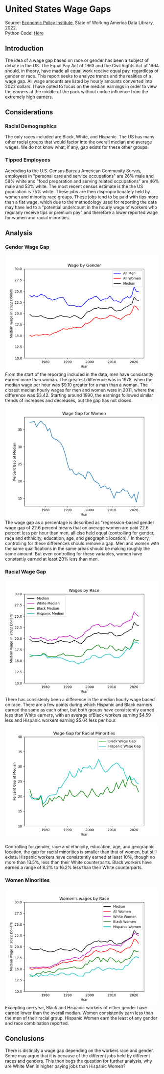# United States Wage Gaps
Source: [Economic Policy Institute](https://www.epi.org/data/#/?subject=wagegap-mf&r=*), State of Working America Data Library, 2022.  
Python Code: [Here](WageGap.py)
## Introduction
The idea of a wage gap based on race or gender has been a subject of debate in the US. The Equal Pay Act of 1963 and the Civil Rights Act of 1964 should, in theory, have made all equal work receive equal pay, regardless of gender or race. This report seeks to analyze trends and the realities of a wage gap. All wage amounts are listed by hourly amounts converted into 2022 dollars. I have opted to focus on the median earnings in order to view the earners at the middle of the pack without undue influence from the extremely high earners.

## Considerations
### Racial Demographics
The only races included are Black, White, and Hispanic. The US has many other racial groups that would factor into the overall median and average wages. We do not know what, if any, gap exists for these other groups.

### Tipped Employees
According to the U.S. Census Bureau American Community Survey, employees in "personal care and service occupations" are 26% male and 58% white and "food preparation and serving related occupations" are 46% male and 53% white. The most recent census estimate is the the US population is 75% white. These jobs are then disproportionately held by women and minority race groups. These jobs tend to be paid with tips more than a flat wage, which due to the methodology used for reporting the data may have led to a "potential undercount in the hourly wage of workers who regularly receive tips or premium pay" and therefore a lower reported wage for women and racial minorities.

## Analysis
### Gender Wage Gap
<img src="Figure_1.png?raw=true"/>
From the start of the reporting included in the data, men have consisantly earned more than woman. The greatest difference was in 1978, when the median wage per hour was $9.10 greater for a man than a woman. The closest median hourly wages for men and women were in 2011, where the difference was $3.42. Starting around 1990, the earnings followed similar trends of increases and decreases, but the gap has not closed.
<img src="Figure_4.png?raw=true"/>
The wage gap as a percentage is described as "regression-based gender wage gap of 22.6 percent means that on average women are paid 22.6 percent less per hour than men, all else held equal (controlling for gender, race and ethnicity, education, age, and geographic location)." In theory, controlling for these differences should remove a gap. Men and women with the same qualifications in the same areas should be making roughly the same amount. But even controlling for these variables, women have constantly earned at least 20% less than men.

### Racial Wage Gap
<img src="Figure_5.png?raw=true"/>
There has consistenly been a difference in the median hourly wage based on race. There are a few points during which Hispanic and Black earners earned the same as each other, but both groups have consistently earned less than White earners, with an average ofBlack workers earning $4.59 less and Hispanic workers earning $5.64 less per hour.
<img src="Figure_6.png?raw=true"/>

Controlling for gender, race and ethnicity, education, age, and geographic location, the gap for racial minorities is smaller than that of women, but still exists. Hispanic workers have consistently earned at least 10%, though no more than 13.5%, less than their White counterparts. Black workers have earned a range of 8.2% to 16.2% less than their White counterparts.

### Women Minorities
<img src="Figure_3.png?raw=true"/>
Excepting one year, Black and Hispanic workers of either gender have earned lower than the overall median. Women consistently earn less than the men of their racial group. Hispanic Women earn the least of any gender and race combination reported. 

## Conclusions
There is distincly a wage gap depending on the workers race and gender. Some may argue that it is because of the different jobs held by different races and genders. This then begs the question for further analysis, why are White Men in higher paying jobs than Hispanic Women?
